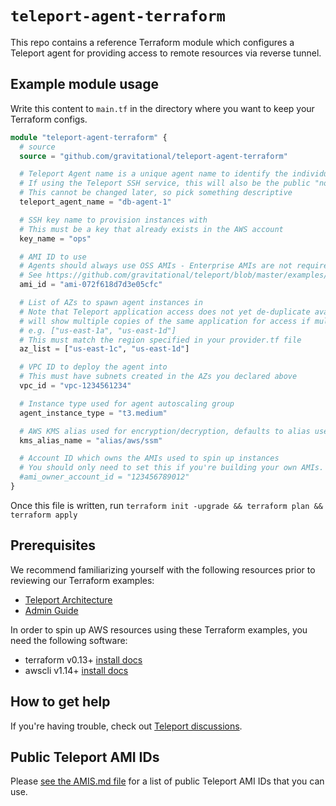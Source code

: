 # `teleport-agent-terraform`

This repo contains a reference Terraform module which configures a Teleport agent for providing access to remote resources via reverse tunnel.

## Example module usage

Write this content to `main.tf` in the directory where you want to keep your Terraform configs.

```terraform
module "teleport-agent-terraform" {
  # source
  source = "github.com/gravitational/teleport-agent-terraform"

  # Teleport Agent name is a unique agent name to identify the individual instance.
  # If using the Teleport SSH service, this will also be the public "nodename" of the server# # which appears in `tsh ls`.
  # This cannot be changed later, so pick something descriptive
  teleport_agent_name = "db-agent-1"

  # SSH key name to provision instances with
  # This must be a key that already exists in the AWS account
  key_name = "ops"

  # AMI ID to use
  # Agents should always use OSS AMIs - Enterprise AMIs are not required.
  # See https://github.com/gravitational/teleport/blob/master/examples/aws/terraform/AMIS.md
  ami_id = "ami-072f618d7d3e05cfc"

  # List of AZs to spawn agent instances in
  # Note that Teleport application access does not yet de-duplicate available applications, so
  # will show multiple copies of the same application for access if multiple replicas are used.
  # e.g. ["us-east-1a", "us-east-1d"]
  # This must match the region specified in your provider.tf file
  az_list = ["us-east-1c", "us-east-1d"]

  # VPC ID to deploy the agent into
  # This must have subnets created in the AZs you declared above
  vpc_id = "vpc-1234561234"

  # Instance type used for agent autoscaling group
  agent_instance_type = "t3.medium"

  # AWS KMS alias used for encryption/decryption, defaults to alias used in SSM
  kms_alias_name = "alias/aws/ssm"

  # Account ID which owns the AMIs used to spin up instances
  # You should only need to set this if you're building your own AMIs.
  #ami_owner_account_id = "123456789012"
}
```

Once this file is written, run `terraform init -upgrade && terraform plan && terraform apply`

## Prerequisites

We recommend familiarizing yourself with the following resources prior to reviewing our Terraform examples:

- [Teleport Architecture](https://goteleport.com/docs/architecture/overview/)
- [Admin Guide](https://goteleport.com/docs/admin-guide/)

In order to spin up AWS resources using these Terraform examples, you need the following software:

- terraform v0.13+ [install docs](https://learn.hashicorp.com/terraform/getting-started/install.html)
- awscli v1.14+ [install docs](https://docs.aws.amazon.com/cli/latest/userguide/cli-chap-install.html)

## How to get help

If you're having trouble, check out [Teleport discussions](ttps://github.com/gravitational/teleport/discussions).

## Public Teleport AMI IDs

Please [see the AMIS.md file](https://github.com/gravitational/teleport/blob/master/examples/aws/terraform/AMIS.md) for a list of public Teleport AMI IDs that you can use.
